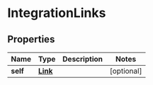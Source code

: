 
# IntegrationLinks

## Properties
Name | Type | Description | Notes
------------ | ------------- | ------------- | -------------
**self** | [**Link**](Link.md) |  |  [optional]



